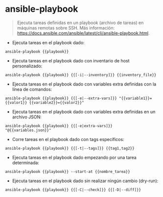 # ansible-playbook

> Ejecuta tareas definidas en un playbook (archivo de tareas) en máquinas remotas sobre SSH.
> Más información: <https://docs.ansible.com/ansible/latest/cli/ansible-playbook.html>.

- Ejecuta tareas en el playbook dado:

`ansible-playbook {{playbook}}`

- Ejecuta tareas en el playbook dado con inventario de host personalizado:

`ansible-playbook {{playbook}} {{[-i|--inventory]}} {{inventory_file}}`

- Ejecuta tareas en el playbook dado con variables extra definidas con la línea de comandos:

`ansible-playbook {{playbook}} {{[-e|--extra-vars]}} "{{variable1}}={{valor1}} {{variable2}}={{valor2}}"`

- Ejecuta tareas en el playbook dado con variables extra definidas en un archivo JSON:

`ansible-playbook {{playbook}} {{[-e|extra-vars]}} "@{{variables.json}}"`

- Corre tareas en el playbook dado con tags específicos:

`ansible-playbook {{playbook}} {{[-t|--tags]}} {{tag1,tag2}}`

- Ejecuta tareas en el playbook dado empezando por una tarea determinada:

`ansible-playbook {{playbook}} --start-at {{nombre_tarea}}`

- Ejecuta tareas en el playbook dado sin realizar ningún cambio (dry-run):

`ansible-playbook {{playbook}} {{[-C|--check]}} {{[-D|--diff]}}`
